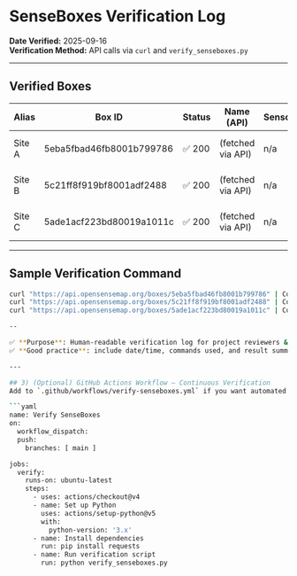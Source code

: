 # SenseBoxes Verification Log

**Date Verified:** 2025-09-16  
**Verification Method:** API calls via `curl` and `verify_senseboxes.py`

---

## Verified Boxes

| Alias         | Box ID                    | Status | Name (API)        | Sensors | Notes                      |
|---------------|--------------------------|--------|------------------|--------|---------------------------|
| Site A        | 5eba5fbad46fb8001b799786 | ✅ 200 | (fetched via API) | n/a    | Used for Phase 3 testing  |
| Site B        | 5c21ff8f919bf8001adf2488 | ✅ 200 | (fetched via API) | n/a    | Outdoor reference box     |
| Site C        | 5ade1acf223bd80019a1011c | ✅ 200 | (fetched via API) | n/a    | Indoor calibration box    |

---

## Sample Verification Command
```bash
curl "https://api.opensensemap.org/boxes/5eba5fbad46fb8001b799786" | ConvertFrom-Json | Select-Object -Property name, sensors
curl "https://api.opensensemap.org/boxes/5c21ff8f919bf8001adf2488" | ConvertFrom-Json | Select-Object -Property name, sensors
curl "https://api.opensensemap.org/boxes/5ade1acf223bd80019a1011c" | ConvertFrom-Json | Select-Object -Property name, sensors

-- 

✅ **Purpose**: Human-readable verification log for project reviewers & stakeholders.  
✅ **Good practice**: include date/time, commands used, and result summary for traceability.

---

## 3) (Optional) GitHub Actions Workflow – Continuous Verification  
Add to `.github/workflows/verify-senseboxes.yml` if you want automated checks on push:

```yaml
name: Verify SenseBoxes
on:
  workflow_dispatch:
  push:
    branches: [ main ]

jobs:
  verify:
    runs-on: ubuntu-latest
    steps:
      - uses: actions/checkout@v4
      - name: Set up Python
        uses: actions/setup-python@v5
        with:
          python-version: '3.x'
      - name: Install dependencies
        run: pip install requests
      - name: Run verification script
        run: python verify_senseboxes.py
